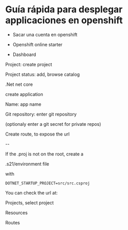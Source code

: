 Guía rápida para desplegar applicaciones en openshift
=====================================================

- Sacar una cuenta en openshift

- Openshift online starter

- Dashboard

Project: create project

Project status: add, browse catalog

.Net net core

create application

Name: app name

Git repository: enter git repository

(optionaly enter a git secret for private repos)

Create route, to expose the url

--

If the .proj is not on the root, create a 

.s21/environment file

with

```
DOTNET_STARTUP_PROJECT=src/src.csproj
```

You can check the url at:

Projects, select project

Resources

Routes

